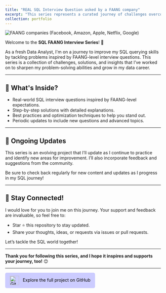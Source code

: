 ```yaml
---
title: "REAL SQL Interview Question asked by a FAANG company"
excerpt: "This series represents a curated journey of challenges overcome, innovative solutions crafted, and valuable insights gained. Each step reflects my dedication to honing problem-solving skills and fostering growth in my pursuit of excellence in the data analytics field.<br/><img src='/images/FAANG.png'>"
collection: portfolio
---
```


![FAANG companies (Facebook, Amazon, Apple, Netflix, Google)](https://www.trueup.io/img/social_card/tags/faang_plus_large.png)

Welcome to the **SQL FAANG Interview Series**! 🎉  

As a fresh Data Analyst, I'm on a journey to improve my SQL querying skills by tackling problems inspired by FAANG-level interview questions. This series is a collection of challenges, solutions, and insights that I’ve worked on to sharpen my problem-solving abilities and grow in my data career. 

---

## 🚀 What's Inside?
- Real-world SQL interview questions inspired by FAANG-level expectations.  
- Step-by-step solutions with detailed explanations.  
- Best practices and optimization techniques to help you stand out.  
- Periodic updates to include new questions and advanced topics.

---

## 🔄 Ongoing Updates  
This series is an evolving project that I’ll update as I continue to practice and identify new areas for improvement. I’ll also incorporate feedback and suggestions from the community.  

Be sure to check back regularly for new content and updates as I progress in my SQL journey!

---

## 🤝 Stay Connected!
I would love for you to join me on this journey. Your support and feedback are invaluable, so feel free to:
- Star ⭐ this repository to stay updated.
- Share your thoughts, ideas, or requests via issues or pull requests.  

Let’s tackle the SQL world together!  

---

**Thank you for following this series, and I hope it inspires and supports your journey, too!** 😊

---

<a href="https://github.com/chinneee/SQL_Interview_FAANG" style="display: inline-block; padding: 10px 15px; background-color: #CCCCFF; color: Black; text-decoration: none; border-radius: 5px;">
  <img src="https://pngimg.com/uploads/github/github_PNG40.png" alt="GitHub logo" style="width: 30px; height: 30px; vertical-align: middle; margin-right: 8px;">
  Explore the full project on GitHub
</a>
